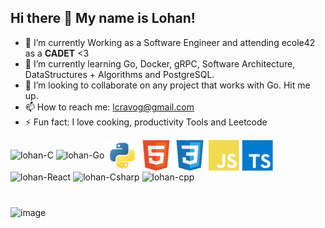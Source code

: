 ## Hi there 👋 My name is Lohan!

- 🔭 I’m currently Working as a Software Engineer and attending ecole42 as a **CADET** <3
- 🌱 I’m currently learning Go, Docker, gRPC, Software Architecture, DataStructures + Algorithms and PostgreSQL.
- 👯 I’m looking to collaborate on any project that works with Go. Hit me up.
- 📫 How to reach me: lcravog@gmail.com
- ⚡ Fun fact: I love cooking, productivity Tools and Leetcode

<div style="display: inline_block; margin-bottom: 40px;">
  <img align="center" alt="lohan-C" height="50" width="50" src="https://cdn.jsdelivr.net/gh/devicons/devicon/icons/c/c-original.svg">
  <img align="center" alt="lohan-Go" height="65" width="60" src="https://cdn.jsdelivr.net/gh/devicons/devicon/icons/go/go-original-wordmark.svg" />
  <img align="center" alt="lohan-Python" height="50" width="50" src="https://raw.githubusercontent.com/devicons/devicon/master/icons/python/python-original.svg">
  <img align="center" alt="lohan-HTML" height="50" width="50" src="https://raw.githubusercontent.com/devicons/devicon/master/icons/html5/html5-original.svg">
  <img align="center" alt="lohan-CSS" height="50" width="50" src="https://raw.githubusercontent.com/devicons/devicon/master/icons/css3/css3-original.svg">
  <img align="center" alt="lohan-Js" height="50" width="50" src="https://raw.githubusercontent.com/devicons/devicon/master/icons/javascript/javascript-plain.svg">
  <img align="center" alt="lohan-Ts" height="50" width="50" src="https://raw.githubusercontent.com/devicons/devicon/master/icons/typescript/typescript-plain.svg">
  <img align="center" alt="lohan-React" height="50" width="50" src="https://cdn.jsdelivr.net/gh/devicons/devicon/icons/react/react-original.svg" />
  <img align="center" alt="lohan-Csharp" height="50" width="50" src="https://cdn.jsdelivr.net/gh/devicons/devicon/icons/csharp/csharp-original.svg" />  
  <img align="center" alt="lohan-cpp" height="50" width="50" src="https://cdn.jsdelivr.net/gh/devicons/devicon@latest/icons/cplusplus/cplusplus-original.svg" />

</div>


![image](https://github.com/LohanGuedes/LohanGuedes/assets/61142917/274a132c-88e3-47c5-a16f-712876376b5b)
